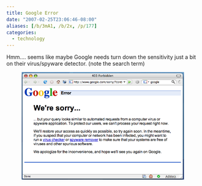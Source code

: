 ```yaml
---
title: Google Error
date: "2007-02-25T23:06:46-08:00"
aliases: [/b/3mA1, /b/2x, /p/177]
categories:
  - technology
---
```


Hmm.... seems like maybe Google needs turn down the sensitivity just a bit on their virus/spyware detector. (note the
search term)

<figure class="aligncenter">
  <img src="google-error.png" alt="Screenshot of a Google error page stating that the 'query looks similar to automated
  requests from a computer virus or spyware application'.  The browser search bar indicates a search of the word
  'google'.">
</figure>
